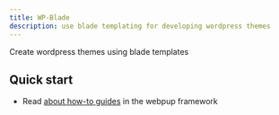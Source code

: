 ```yaml
---
title: WP-Blade
description: use blade templating for developing wordpress themes
---
```


Create wordpress themes using blade templates

## Quick start

- Read [about how-to guides](https://webpup.github.io/) in the webpup framework
